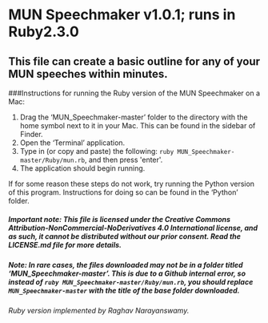 # MUN Speechmaker v1.0.1; runs in Ruby2.3.0

## This file can create a basic outline for any of your MUN speeches within minutes.

###Instructions for running the Ruby version of the MUN Speechmaker on a Mac:

1. Drag the ‘MUN_Speechmaker-master’ folder to the directory with the home symbol next to it in your Mac. This can be found in the sidebar of Finder.
2. Open the ‘Terminal’ application.
3. Type in (or copy and paste) the following: `ruby MUN_Speechmaker-master/Ruby/mun.rb`, and then press 'enter'.
4. The application should begin running.

If for some reason these steps do not work, try running the Python version of this program. Instructions for doing so can be found in the ‘Python’ folder. 

##### Important note: This file is licensed under the Creative Commons Attribution-NonCommercial-NoDerivatives 4.0 International license, and as such, it cannot be distributed without our prior consent. Read the LICENSE.md file for more details.

##### Note: In rare cases, the files downloaded may not be in a folder titled ‘MUN_Speechmaker-master’. This is due to a Github internal error, so instead of `ruby MUN_Speechmaker-master/Ruby/mun.rb`, you should replace `MUN_Speechmaker-master` with the title of the base folder downloaded.

###### Ruby version implemented by Raghav Narayanswamy.
